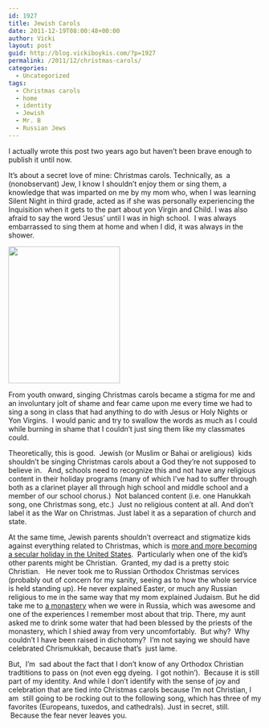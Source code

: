 ```yaml
---
id: 1927
title: Jewish Carols
date: 2011-12-19T08:00:48+00:00
author: Vicki
layout: post
guid: http://blog.vickiboykis.com/?p=1927
permalink: /2011/12/christmas-carols/
categories:
  - Uncategorized
tags:
  - Christmas carols
  - home
  - identity
  - Jewish
  - Mr. B
  - Russian Jews
---
```

I actually wrote this post two years ago but haven&#8217;t been brave enough to publish it until now.

It&#8217;s about a secret love of mine: Christmas carols. Technically, as  a (nonobservant) Jew, I know I shouldn&#8217;t enjoy them or sing them, a knowledge that was imparted on me by my mom who, when I was learning Silent Night in third grade, acted as if she was personally experiencing the Inquisition when it gets to the part about yon Virgin and Child. I was also afraid to say the word &#8216;Jesus&#8217; until I was in high school.  I was always embarrassed to sing them at home and when I did, it was always in the shower.

[<img class="aligncenter size-full wp-image-6043" title="Screen shot 2011-12-16 at 1.49.50 PM" src="http://blog.vickiboykis.com/wp-content/uploads/2011/12/Screen-shot-2011-12-16-at-1.49.50-PM.png" alt="" width="222" height="272" />](http://blog.vickiboykis.com/wp-content/uploads/2011/12/Screen-shot-2011-12-16-at-1.49.50-PM.png)

From youth onward, singing Christmas carols became a stigma for me and an involuntary jolt of shame and fear came upon me every time we had to sing a song in class that had anything to do with Jesus or Holy Nights or Yon Virgins.  I would panic and try to swallow the words as much as I could while burning in shame that I couldn&#8217;t just sing them like my classmates could.

Theoretically, this is good.  Jewish (or Muslim or Bahai or areligious)  kids shouldn&#8217;t be singing Christmas carols about a God they&#8217;re not supposed to believe in.   And, schools need to recognize this and not have any religious content in their holiday programs (many of which I&#8217;ve had to suffer through both as a clarinet player all through high school and middle school and a member of our school chorus.)  Not balanced content (i.e. one Hanukkah song, one Christmas song, etc.)  Just no religious content at all. And don&#8217;t label it as the War on Christmas. Just label it as a separation of church and state.

At the same time, Jewish parents shouldn&#8217;t overreact and stigmatize kids against everything related to Christmas, which is [more and more becoming a secular holiday in the United States](http://www.parentdish.com/2009/12/09/christians-to-blame-for-secular-christmas/).  Particularly when one of the kid&#8217;s other parents might be Christian.  Granted, my dad is a pretty stoic Christian.   He never took me to Russian Orthodox Christmas services (probably out of concern for my sanity, seeing as to how the whole service is held standing up). He never explained Easter, or much any Russian religious to me in the same way that my mom explained Judaism. But he did take me to [a monastery](http://commons.wikimedia.org/wiki/Category:Tolga_Monastery) when we were in Russia, which was awesome and one of the experiences I remember most about that trip. There, my aunt asked me to drink some water that had been blessed by the priests of the monastery, which I shied away from very uncomfortably.  But why?  Why couldn&#8217;t I have been raised in dichotomy?  I&#8217;m not saying we should have celebrated Chrismukkah, because that&#8217;s  just lame.

But,  I&#8217;m  sad about the fact that I don&#8217;t know of any Orthodox Christian tradtitions to pass on (not even egg dyeing.  I got nothin&#8217;).  Because it is still part of my identity. And while I don&#8217;t identify with the sense of joy and celebration that are tied into Christmas carols because I&#8217;m not Christian, I am  still going to be rocking out to the following song, which has three of my favorites (Europeans, tuxedos, and cathedrals). Just in secret, still.  Because the fear never leaves you.

&nbsp;



&nbsp;

&nbsp;

&nbsp;